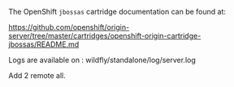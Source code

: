 The OpenShift `jbossas` cartridge documentation can be found at:

https://github.com/openshift/origin-server/tree/master/cartridges/openshift-origin-cartridge-jbossas/README.md

Logs are available on : wildfly/standalone/log/server.log

Add 2 remote all.
